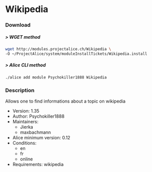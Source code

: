 # Wikipedia

### Download

##### > WGET method
```bash
wget http://modules.projectalice.ch/Wikipedia \
-O ~/ProjectAlice/system/moduleInstallTickets/Wikipedia.install
```

##### > Alice CLI method
```bash
./alice add module Psychokiller1888 Wikipedia
```

### Description
Allows one to find informations about a topic on wikipedia

- Version: 1.35
- Author: Psychokiller1888
- Maintainers:
    - Jierka
    - maxbachmann
- Alice minimum version: 0.12
- Conditions:
  - en
  - fr
  - online
- Requirements: wikipedia
